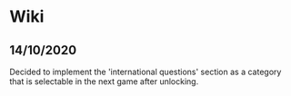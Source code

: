 # Wiki

## 14/10/2020

Decided to implement the 'international questions' section as a category that is selectable in the next game after unlocking.
